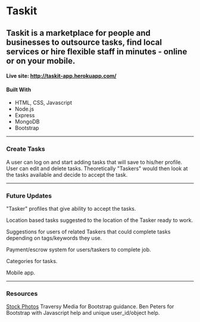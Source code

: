 # Taskit
####
Taskit is a marketplace for people and businesses to outsource tasks, find local services or hire flexible staff in minutes - online or on your mobile.
---
#### Live site: http://taskit-app.herokuapp.com/
#### Built With

* HTML, CSS, Javascript
* Node.js
* Express
* MongoDB
* Bootstrap
---
### Create Tasks

A user can log on and start adding tasks that will save to his/her profile. User can edit and delete tasks. Theoretically "Taskers" would then look at the tasks available and decide to accept the task.

---
### Future Updates

"Tasker" profiles that give ability to accept the tasks.

Location based tasks suggested to the location of the Tasker ready to work.

Suggestions for users of related Taskers that could complete tasks depending on tags/keywords they use.

Payment/escrow system for users/taskers to complete job.

Categories for tasks.

Mobile app.

---
### Resources
[Stock Photos](https://www.pexels.com/)
Traversy Media for Bootstrap guidance.
Ben Peters for Bootstrap with Javascript help and unique user_id/object help.
